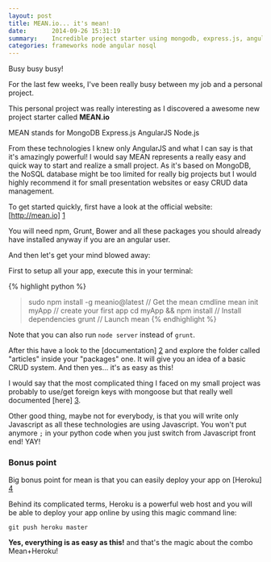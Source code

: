 ```yaml
---
layout: post
title: MEAN.io... it's mean!
date:       2014-09-26 15:31:19
summary:    Incredible project starter using mongodb, express.js, angularjs and node.js
categories: frameworks node angular nosql
---
```


Busy busy busy!

For the last few weeks, I've been really busy between my job and a personal project.

This personal project was really interesting as I discovered a awesome new project starter called **MEAN.io**

MEAN stands for MongoDB Express.js AngularJS Node.js

From these technologies I knew only AngularJS and what I can say is that it's amazingly powerful! I would say MEAN represents a really easy and quick way to start and realize a small project. As it's based on MongoDB, the NoSQL database might be too limited for really big projects but I would highly recommend it for small presentation websites or easy CRUD data management.

To get started quickly, first have a look at the official website: [http://mean.io] [1]

You will need npm, Grunt, Bower and all these packages you should already have installed anyway if you are an angular user.

And then let's get your mind blowed away:

First to setup all your app, execute this in your terminal:

{% highlight python %}
> sudo npm install -g meanio@latest  // Get the mean cmdline
> mean init myApp                    // create your first app
> cd myApp && npm install            // Install dependencies
> grunt                              // Launch mean
{% endhighlight %}

Note that you can also run `node server` instead of `grunt`.

After this have a look to the [documentation] [2] and explore the folder called "articles" inside your "packages" one. It will give you an idea of a basic CRUD system. And then yes... it's as easy as this!

I would say that the most complicated thing I faced on my small project was probably to use/get foreign keys with mongoose but that really well documented [here] [3].

Other good thing, maybe not for everybody, is that you will write only Javascript as all these technologies are using Javascript. You won't put anymore `;` in your python code when you just switch from Javascript front end! YAY!

### Bonus point
Big bonus point for mean is that you can easily deploy your app on [Heroku] [4]

Behind its complicated terms, Heroku is a powerful web host and you will be able to deploy your app online by using this magic command line: 

`git push heroku master`

**Yes, everything is as easy as this!** and that's the magic about the combo Mean+Heroku!

  [1]: http://mean.io
  [2]: http://mean.io/#!/docs
  [3]: http://mongoosejs.com/docs/populate.html
  [4]: http://heroku.com
